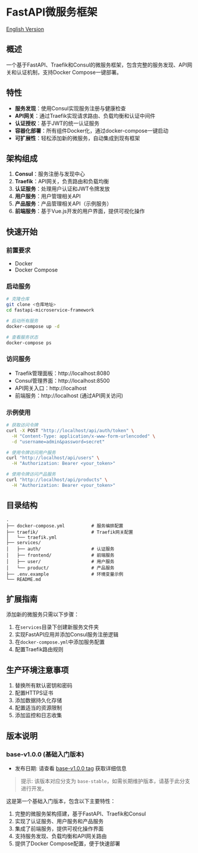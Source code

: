 # FastAPI微服务框架

[English Version](./readme.en.md)

## 概述

一个基于FastAPI、Traefik和Consul的微服务框架，包含完整的服务发现、API网关和认证机制，支持Docker Compose一键部署。

## 特性

- **服务发现**：使用Consul实现服务注册与健康检查
- **API网关**：通过Traefik实现请求路由、负载均衡和认证中间件
- **认证授权**：基于JWT的统一认证服务
- **容器化部署**：所有组件Docker化，通过docker-compose一键启动
- **可扩展性**：轻松添加新的微服务，自动集成到现有框架

## 架构组成

1. **Consul**：服务注册与发现中心
2. **Traefik**：API网关，负责路由和负载均衡
3. **认证服务**：处理用户认证和JWT令牌发放
4. **用户服务**：用户管理相关API
5. **产品服务**：产品管理相关API（示例服务）
6. **前端服务**：基于Vue.js开发的用户界面，提供可视化操作

## 快速开始

### 前置要求

- Docker
- Docker Compose

### 启动服务
```bash
# 克隆仓库
git clone <仓库地址>
cd fastapi-microservice-framework

# 启动所有服务
docker-compose up -d

# 查看服务状态
docker-compose ps
```
### 访问服务

- Traefik管理面板：http://localhost:8080
- Consul管理界面：http://localhost:8500
- API网关入口：http://localhost
- 前端服务：http://localhost (通过API网关访问)

### 示例使用
```bash
# 获取访问令牌
curl -X POST "http://localhost/api/auth/token" \
  -H "Content-Type: application/x-www-form-urlencoded" \
  -d "username=admin&password=secret"

# 使用令牌访问用户服务
curl "http://localhost/api/users" \
  -H "Authorization: Bearer <your_token>"

# 使用令牌访问产品服务
curl "http://localhost/api/products" \
  -H "Authorization: Bearer <your_token>"
```
## 目录结构
```
.
├── docker-compose.yml          # 服务编排配置
├── traefik/                    # Traefik网关配置
│   └── traefik.yml
├── services/
│   ├── auth/                   # 认证服务
│   ├── frontend/               # 前端服务
│   ├── user/                   # 用户服务
│   └── product/                # 产品服务
├── .env.example                # 环境变量示例
└── README.md
```
## 扩展指南

添加新的微服务只需以下步骤：

1. 在`services`目录下创建新服务文件夹
2. 实现FastAPI应用并添加Consul服务注册逻辑
3. 在`docker-compose.yml`中添加服务配置
4. 配置Traefik路由规则

## 生产环境注意事项

1. 替换所有默认密钥和密码
2. 配置HTTPS证书
3. 添加数据持久化存储
4. 配置适当的资源限制
5. 添加监控和日志收集

## 版本说明

### base-v1.0.0 (基础入门版本)
- 发布日期: 请查看 [base-v1.0.0 tag](https://github.com/lprintf/microservice/releases/tag/base-v1.0.0) 获取详细信息

> 提示: 该版本对应分支为 `base-stable`，如需长期维护版本，请基于此分支进行开发。

这是第一个基础入门版本，包含以下主要特性：
1. 完整的微服务架构搭建，基于FastAPI、Traefik和Consul
2. 实现了认证服务、用户服务和产品服务
3. 集成了前端服务，提供可视化操作界面
4. 支持服务发现、负载均衡和API网关路由
5. 提供了Docker Compose配置，便于快速部署
